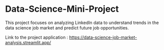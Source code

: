 # Data-Science-Mini-Project
 This project focuses on analyzing LinkedIn data to understand trends in the data science job market and predict future job opportunities. 


 Link to the project application : https://data-science-job-market-analysis.streamlit.app/
